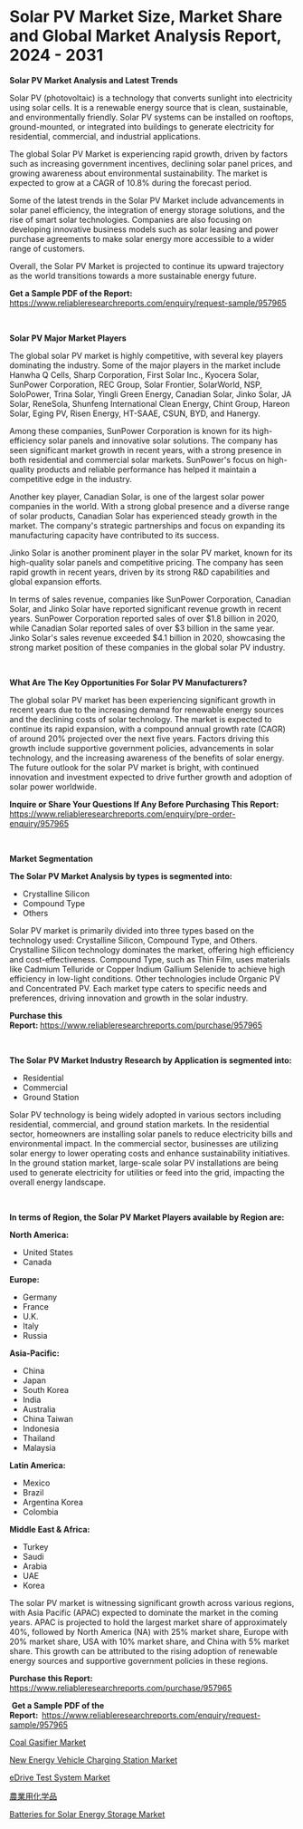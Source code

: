 <p><h1>Solar PV Market Size, Market Share and Global Market Analysis Report, 2024 - 2031</h1></p><p><strong>Solar PV Market Analysis and Latest Trends</strong></p>
<p><p>Solar PV (photovoltaic) is a technology that converts sunlight into electricity using solar cells. It is a renewable energy source that is clean, sustainable, and environmentally friendly. Solar PV systems can be installed on rooftops, ground-mounted, or integrated into buildings to generate electricity for residential, commercial, and industrial applications.</p><p>The global Solar PV Market is experiencing rapid growth, driven by factors such as increasing government incentives, declining solar panel prices, and growing awareness about environmental sustainability. The market is expected to grow at a CAGR of 10.8% during the forecast period.</p><p>Some of the latest trends in the Solar PV Market include advancements in solar panel efficiency, the integration of energy storage solutions, and the rise of smart solar technologies. Companies are also focusing on developing innovative business models such as solar leasing and power purchase agreements to make solar energy more accessible to a wider range of customers.</p><p>Overall, the Solar PV Market is projected to continue its upward trajectory as the world transitions towards a more sustainable energy future.</p></p>
<p><strong>Get a Sample PDF of the Report:&nbsp;</strong> <a href="https://www.reliableresearchreports.com/enquiry/request-sample/957965">https://www.reliableresearchreports.com/enquiry/request-sample/957965</a></p>
<p>&nbsp;</p>
<p><strong>Solar PV Major Market Players</strong></p>
<p><p>The global solar PV market is highly competitive, with several key players dominating the industry. Some of the major players in the market include Hanwha Q Cells, Sharp Corporation, First Solar Inc., Kyocera Solar, SunPower Corporation, REC Group, Solar Frontier, SolarWorld, NSP, SoloPower, Trina Solar, Yingli Green Energy, Canadian Solar, Jinko Solar, JA Solar, ReneSola, Shunfeng International Clean Energy, Chint Group, Hareon Solar, Eging PV, Risen Energy, HT-SAAE, CSUN, BYD, and Hanergy.</p><p>Among these companies, SunPower Corporation is known for its high-efficiency solar panels and innovative solar solutions. The company has seen significant market growth in recent years, with a strong presence in both residential and commercial solar markets. SunPower's focus on high-quality products and reliable performance has helped it maintain a competitive edge in the industry.</p><p>Another key player, Canadian Solar, is one of the largest solar power companies in the world. With a strong global presence and a diverse range of solar products, Canadian Solar has experienced steady growth in the market. The company's strategic partnerships and focus on expanding its manufacturing capacity have contributed to its success.</p><p>Jinko Solar is another prominent player in the solar PV market, known for its high-quality solar panels and competitive pricing. The company has seen rapid growth in recent years, driven by its strong R&D capabilities and global expansion efforts.</p><p>In terms of sales revenue, companies like SunPower Corporation, Canadian Solar, and Jinko Solar have reported significant revenue growth in recent years. SunPower Corporation reported sales of over $1.8 billion in 2020, while Canadian Solar reported sales of over $3 billion in the same year. Jinko Solar's sales revenue exceeded $4.1 billion in 2020, showcasing the strong market position of these companies in the global solar PV industry.</p></p>
<p>&nbsp;</p>
<p><strong>What Are The Key Opportunities For Solar PV Manufacturers?</strong></p>
<p><p>The global solar PV market has been experiencing significant growth in recent years due to the increasing demand for renewable energy sources and the declining costs of solar technology. The market is expected to continue its rapid expansion, with a compound annual growth rate (CAGR) of around 20% projected over the next five years. Factors driving this growth include supportive government policies, advancements in solar technology, and the increasing awareness of the benefits of solar energy. The future outlook for the solar PV market is bright, with continued innovation and investment expected to drive further growth and adoption of solar power worldwide.</p></p>
<p><strong>Inquire or Share Your Questions If Any Before Purchasing This Report:</strong> <a href="https://www.reliableresearchreports.com/enquiry/pre-order-enquiry/957965">https://www.reliableresearchreports.com/enquiry/pre-order-enquiry/957965</a></p>
<p>&nbsp;</p>
<p><strong>Market Segmentation</strong></p>
<p><strong>The Solar PV Market Analysis by types is segmented into:</strong></p>
<p><ul><li>Crystalline Silicon</li><li>Compound Type</li><li>Others</li></ul></p>
<p><p>Solar PV market is primarily divided into three types based on the technology used: Crystalline Silicon, Compound Type, and Others. Crystalline Silicon technology dominates the market, offering high efficiency and cost-effectiveness. Compound Type, such as Thin Film, uses materials like Cadmium Telluride or Copper Indium Gallium Selenide to achieve high efficiency in low-light conditions. Other technologies include Organic PV and Concentrated PV. Each market type caters to specific needs and preferences, driving innovation and growth in the solar industry.</p></p>
<p><strong>Purchase this Report:&nbsp;</strong><a href="https://www.reliableresearchreports.com/purchase/957965">https://www.reliableresearchreports.com/purchase/957965</a></p>
<p>&nbsp;</p>
<p><strong>The Solar PV Market Industry Research by Application is segmented into:</strong></p>
<p><ul><li>Residential</li><li>Commercial</li><li>Ground Station</li></ul></p>
<p><p>Solar PV technology is being widely adopted in various sectors including residential, commercial, and ground station markets. In the residential sector, homeowners are installing solar panels to reduce electricity bills and environmental impact. In the commercial sector, businesses are utilizing solar energy to lower operating costs and enhance sustainability initiatives. In the ground station market, large-scale solar PV installations are being used to generate electricity for utilities or feed into the grid, impacting the overall energy landscape.</p></p>
<p>&nbsp;</p>
<p><strong>In terms of Region, the Solar PV Market Players available by Region are:</strong></p>
<p>
    <p> <strong> North America: </strong>
        <ul>
            <li>United States</li>
            <li>Canada</li>
        </ul>
        </p> 
    <p> <strong> Europe: </strong>
        <ul>
            <li>Germany</li>
            <li>France</li>
            <li>U.K.</li>
            <li>Italy</li>
            <li>Russia</li>
        </ul>
        </p> 
    <p> <strong> Asia-Pacific: </strong>
        <ul>
            <li>China</li>
            <li>Japan</li>
            <li>South Korea</li>
            <li>India</li>
            <li>Australia</li>
            <li>China Taiwan</li>
            <li>Indonesia</li>
            <li>Thailand</li>
            <li>Malaysia</li>
        </ul>
        </p> 
    <p> <strong> Latin America: </strong>
        <ul>
            <li>Mexico</li>
            <li>Brazil</li>
            <li>Argentina Korea</li>
            <li>Colombia</li>
        </ul>
        </p> 
    <p> <strong> Middle East & Africa: </strong>
        <ul>
            <li>Turkey</li>
            <li>Saudi</li>
            <li>Arabia</li>
            <li>UAE</li>
            <li>Korea</li>
        </ul>
    </p>
    </p>
<p><p>The solar PV market is witnessing significant growth across various regions, with Asia Pacific (APAC) expected to dominate the market in the coming years. APAC is projected to hold the largest market share of approximately 40%, followed by North America (NA) with 25% market share, Europe with 20% market share, USA with 10% market share, and China with 5% market share. This growth can be attributed to the rising adoption of renewable energy sources and supportive government policies in these regions.</p></p>
<p><strong>Purchase this Report: </strong><a href="https://www.reliableresearchreports.com/purchase/957965">https://www.reliableresearchreports.com/purchase/957965</a></p>
<p>&nbsp;<strong>Get a Sample PDF of the Report:&nbsp;&nbsp;</strong><a href="https://www.reliableresearchreports.com/enquiry/request-sample/957965">https://www.reliableresearchreports.com/enquiry/request-sample/957965</a></p>
<p><strong></strong></p>
<p><p><a href="https://github.com/jsmusil/Market-Research-Report-List-2/blob/main/coal-gasifier-market.md">Coal Gasifier Market</a></p><p><a href="https://issuu.com/reportprime-2/docs/new-energy-vehicle-charging-station-market-size-20">New Energy Vehicle Charging Station Market</a></p><p><a href="https://issuu.com/reportprime-2/docs/edrive-test-system-market-size-2030.pptx">eDrive Test System Market</a></p><p><a href="https://github.com/cnnriuez22368/Market-Research-Report-List-1/blob/main/960497816086.md">農業用化学品</a></p><p><a href="https://github.com/yemakinde/Market-Research-Report-List-2/blob/main/batteries-for-solar-energy-storage-market.md">Batteries for Solar Energy Storage Market</a></p></p>